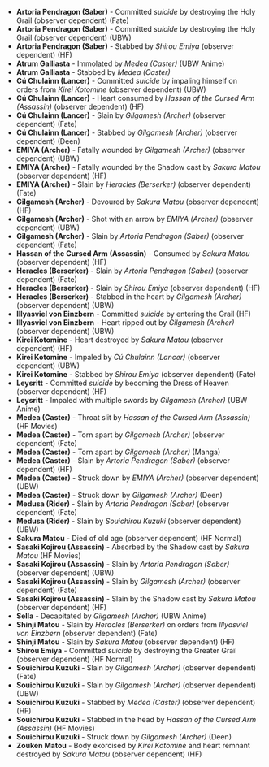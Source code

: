 - **Artoria Pendragon (Saber)** - Committed _suicide_ by destroying the Holy Grail (observer dependent) (Fate)
- **Artoria Pendragon (Saber)** - Committed _suicide_ by destroying the Holy Grail (observer dependent) (UBW)
- **Artoria Pendragon (Saber)** - Stabbed by _Shirou Emiya_ (observer dependent) (HF)
- **Atrum Galliasta** - Immolated by _Medea (Caster)_ (UBW Anime)
- **Atrum Galliasta** - Stabbed by _Medea (Caster)_
- **Cú Chulainn (Lancer)** - Committed _suicide_ by impaling himself on orders from _Kirei Kotomine_ (observer dependent) (UBW)
- **Cú Chulainn (Lancer)** - Heart consumed by _Hassan of the Cursed Arm (Assassin)_ (observer dependent) (HF)
- **Cú Chulainn (Lancer)** - Slain by _Gilgamesh (Archer)_ (observer dependent) (Fate)
- **Cú Chulainn (Lancer)** - Stabbed by _Gilgamesh (Archer)_ (observer dependent) (Deen)
- **EMIYA (Archer)** - Fatally wounded by _Gilgamesh (Archer)_ (observer dependent) (UBW)
- **EMIYA (Archer)** - Fatally wounded by the Shadow cast by _Sakura Matou_ (observer dependent) (HF)
- **EMIYA (Archer)** - Slain by _Heracles (Berserker)_ (observer dependent) (Fate)
- **Gilgamesh (Archer)** - Devoured by _Sakura Matou_ (observer dependent) (HF)
- **Gilgamesh (Archer)** - Shot with an arrow by _EMIYA (Archer)_ (observer dependent) (UBW)
- **Gilgamesh (Archer)** - Slain by _Artoria Pendragon (Saber)_ (observer dependent) (Fate)
- **Hassan of the Cursed Arm (Assassin)** - Consumed by _Sakura Matou_ (observer dependent) (HF)
- **Heracles (Berserker)** - Slain by _Artoria Pendragon (Saber)_ (observer dependent) (Fate)
- **Heracles (Berserker)** - Slain by _Shirou Emiya_ (observer dependent) (HF)
- **Heracles (Berserker)** - Stabbed in the heart by _Gilgamesh (Archer)_ (observer dependent) (UBW)
- **Illyasviel von Einzbern** - Committed _suicide_ by entering the Grail (HF)
- **Illyasviel von Einzbern** - Heart ripped out by _Gilgamesh (Archer)_ (observer dependent) (UBW)
- **Kirei Kotomine** - Heart destroyed by _Sakura Matou_ (observer dependent) (HF)
- **Kirei Kotomine** - Impaled by _Cú Chulainn (Lancer)_ (observer dependent) (UBW)
- **Kirei Kotomine** - Stabbed by _Shirou Emiya_ (observer dependent) (Fate)
- **Leysritt** - Committed _suicide_ by becoming the Dress of Heaven (observer dependent) (HF)
- **Leysritt** - Impaled with multiple swords by _Gilgamesh (Archer)_ (UBW Anime)
- **Medea (Caster)** - Throat slit by _Hassan of the Cursed Arm (Assassin)_ (HF Movies)
- **Medea (Caster)** - Torn apart by _Gilgamesh (Archer)_ (observer dependent) (Fate)
- **Medea (Caster)** - Torn apart by _Gilgamesh (Archer)_ (Manga)
- **Medea (Caster)** - Slain by _Artoria Pendragon (Saber)_ (observer dependent) (HF)
- **Medea (Caster)** - Struck down by _EMIYA (Archer)_ (observer dependent) (UBW)
- **Medea (Caster)** - Struck down by _Gilgamesh (Archer)_ (Deen)
- **Medusa (Rider)** - Slain by _Artoria Pendragon (Saber)_ (observer dependent) (Fate)
- **Medusa (Rider)** - Slain by _Souichirou Kuzuki_ (observer dependent) (UBW)
- **Sakura Matou** - Died of old age (observer dependent) (HF Normal)
- **Sasaki Kojirou (Assassin)** - Absorbed by the Shadow cast by _Sakura Matou_ (HF Movies)
- **Sasaki Kojirou (Assassin)** - Slain by _Artoria Pendragon (Saber)_ (observer dependent) (UBW)
- **Sasaki Kojirou (Assassin)** - Slain by _Gilgamesh (Archer)_ (observer dependent) (Fate)
- **Sasaki Kojirou (Assassin)** - Slain by the Shadow cast by _Sakura Matou_ (observer dependent) (HF)
- **Sella** - Decapitated by _Gilgamesh (Archer)_ (UBW Anime)
- **Shinji Matou** - Slain by _Heracles (Berserker)_ on orders from _Illyasviel von Einzbern_ (observer dependent) (Fate)
- **Shinji Matou** - Slain by _Sakura Matou_ (observer dependent) (HF)
- **Shirou Emiya** - Committed _suicide_ by destroying the Greater Grail (observer dependent) (HF Normal)
- **Souichirou Kuzuki** - Slain by _Gilgamesh (Archer)_ (observer dependent) (Fate)
- **Souichirou Kuzuki** - Slain by _Gilgamesh (Archer)_ (observer dependent) (UBW)
- **Souichirou Kuzuki** - Stabbed by _Medea (Caster)_ (observer dependent) (HF)
- **Souichirou Kuzuki** - Stabbed in the head by _Hassan of the Cursed Arm (Assassin)_ (HF Movies)
- **Souichirou Kuzuki** - Struck down by _Gilgamesh (Archer)_ (Deen)
- **Zouken Matou** - Body exorcised by _Kirei Kotomine_ and heart remnant destroyed by _Sakura Matou_ (observer dependent) (HF)